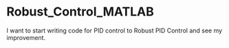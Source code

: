 # Robust_Control_MATLAB
I want to start writing code for PID control to Robust PID Control and see my improvement. 
